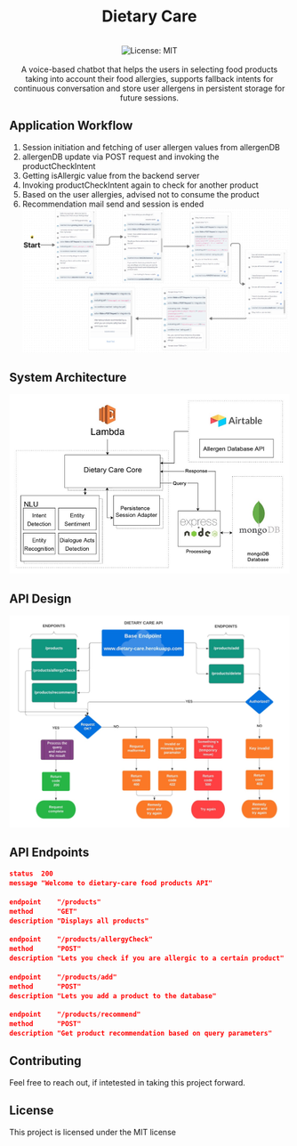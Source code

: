 <div align="center">
<h1 align="center">Dietary Care</h1>
<br />
<img alt="License: MIT" src="https://img.shields.io/badge/License-MIT-blue.svg" /><br>
<br>
A voice-based chatbot that helps the users in selecting food products taking into account their food allergies, supports fallback intents for continuous conversation and store user allergens in persistent storage for future sessions.
</div>

## Application Workflow
1. Session initiation and fetching of user allergen values from allergenDB
2. allergenDB update via POST request and invoking the productCheckIntent
3. Getting isAllergic value from the backend server
4. Invoking productCheckIntent again to check for another product
5. Based on the user allergies, advised not to consume the product
6. Recommendation mail send and session is ended
![[application_workflow](https://www.figma.com/file/Y1cey4FqV5dnhfwwkMzQ4u/Dietary-Care?node-id=0%3A1&t=Y6TV2HfNedVfbvcx-1)](assets/application_workflow.jpg)

## System Architecture
![system_architecture](assets/system_architecture.jpg)
## API Design
![api_design](assets/api_design.jpg)

## API Endpoints
```json
status	200
message	"Welcome to dietary-care food products API"

endpoint	"/products"
method	    "GET"
description	"Displays all products"

endpoint	"/products/allergyCheck"
method	    "POST"  
description	"Lets you check if you are allergic to a certain product"

endpoint	"/products/add"
method	    "POST"
description	"Lets you add a product to the database"
	
endpoint	"/products/recommend"
method	    "POST"
description	"Get product recommendation based on query parameters"
```

## Contributing
Feel free to reach out, if intetested in taking this project forward.

## License
This project is licensed under the MIT license